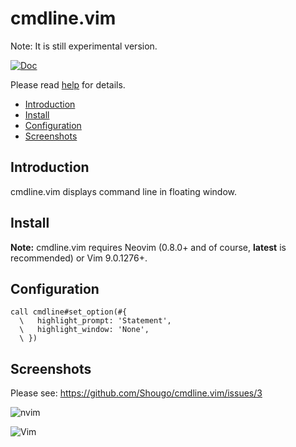 # cmdline.vim

Note: It is still experimental version.

[![Doc](https://img.shields.io/badge/doc-%3Ah%20cmdline-orange.svg)](doc/cmdline.txt)

Please read [help](doc/cmdline.txt) for details.

<!-- vim-markdown-toc GFM -->

- [Introduction](#introduction)
- [Install](#install)
- [Configuration](#configuration)
- [Screenshots](#screenshots)

<!-- vim-markdown-toc -->

## Introduction

cmdline.vim displays command line in floating window.

## Install

**Note:** cmdline.vim requires Neovim (0.8.0+ and of course, **latest** is
recommended) or Vim 9.0.1276+.


## Configuration

```vim
call cmdline#set_option(#{
  \   highlight_prompt: 'Statement',
  \   highlight_window: 'None',
  \ })
```

## Screenshots

Please see: https://github.com/Shougo/cmdline.vim/issues/3

![nvim](https://github.com/Shougo/cmdline.vim/assets/41495/bfcac6ca-e882-44cf-963f-9a176874428c)

![Vim](https://github.com/Shougo/cmdline.vim/assets/41495/ceab9635-ada7-47d7-b144-1d1b6639fe39)
